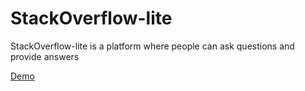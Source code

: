 # StackOverflow-lite

StackOverflow-lite is a platform where people can ask questions and provide answers

[Demo](https://github.com/rnantume/StackOverflow-lite/blob/gh-pages/UI/index.html)